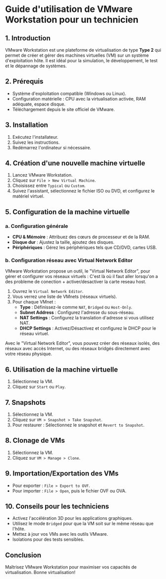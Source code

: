 # Guide d'utilisation de VMware Workstation pour un technicien

## 1. Introduction

VMware Workstation est une plateforme de virtualisation de type **Type 2** qui permet de créer et gérer des machines virtuelles (VM) sur un système d'exploitation hôte. Il est idéal pour la simulation, le développement, le test et le dépannage de systèmes.

## 2. Prérequis

- Système d'exploitation compatible (Windows ou Linux).
- Configuration matérielle : CPU avec la virtualisation activée, RAM adéquate, espace disque.
- Téléchargement depuis le site officiel de VMware.

## 3. Installation

1. Exécutez l'installateur.
2. Suivez les instructions.
3. Redémarrez l'ordinateur si nécessaire.

## 4. Création d'une nouvelle machine virtuelle

1. Lancez VMware Workstation.
2. Cliquez sur `File > New Virtual Machine`.
3. Choisissez entre `Typical` ou `Custom`.
4. Suivez l'assistant, sélectionnez le fichier ISO ou DVD, et configurez le matériel virtuel.

## 5. Configuration de la machine virtuelle

### a. Configuration générale

- **CPU & Mémoire** : Attribuez des cœurs de processeur et de la RAM.
- **Disque dur** : Ajustez la taille, ajoutez des disques.
- **Périphériques** : Gérez les périphériques tels que CD/DVD, cartes USB.

### b. Configuration réseau avec Virtual Network Editor

VMware Workstation propose un outil, le "Virtual Network Editor", pour gérer et configurer vos réseaux virtuels :
C'est là où il faut aller lorsqu'on a des probleme de conection + activer/desactiver la carte reseau host.

1. Ouvrez le `Virtual Network Editor`.
2. Vous verrez une liste de VMnets (réseaux virtuels).
3. Pour chaque VMnet :
    - **Type** : Définissez-le comme `NAT`, `Bridged` ou `Host-Only`.
    - **Subnet Address** : Configurez l'adresse du sous-réseau.
    - **NAT Settings** : Configurez la translation d'adresse si vous utilisez NAT.
    - **DHCP Settings** : Activez/Désactivez et configurez le DHCP pour le réseau virtuel.

Avec le "Virtual Network Editor", vous pouvez créer des réseaux isolés, des réseaux avec accès Internet, ou des réseaux bridgés directement avec votre réseau physique.

## 6. Utilisation de la machine virtuelle

1. Sélectionnez la VM.
2. Cliquez sur `Start` ou `Play`.

## 7. Snapshots

1. Sélectionnez la VM.
2. Cliquez sur `VM > Snapshot > Take Snapshot`.
3. Pour restaurer : Sélectionnez le snapshot et `Revert to Snapshot`.

## 8. Clonage de VMs

1. Sélectionnez la VM.
2. Cliquez sur `VM > Manage > Clone`.

## 9. Importation/Exportation des VMs

- Pour exporter : `File > Export to OVF`.
- Pour importer : `File > Open`, puis le fichier OVF ou OVA.

## 10. Conseils pour les techniciens

- Activez l'accélération 3D pour les applications graphiques.
- Utilisez le mode `Bridged` pour que la VM soit sur le même réseau que l'hôte.
- Mettez à jour vos VMs avec les outils VMware.
- Isolations pour des tests sensibles.

## Conclusion

Maîtrisez VMware Workstation pour maximiser vos capacités de virtualisation. Bonne virtualisation!

